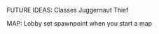 FUTURE IDEAS:
Classes
    Juggernaut
    Thief

MAP:
    Lobby
    set spawnpoint when you start a map
